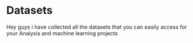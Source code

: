 # Datasets
Hey guys i have collected all the datasets  that you can easily access for your Analysis and machine learning projects 
